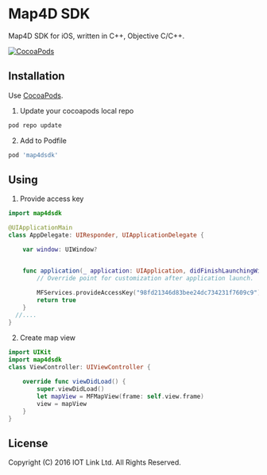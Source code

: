 # Map4D SDK

Map4D SDK for iOS, written in C++, Objective C/C++.

[![CocoaPods](https://map4d.vn/Content/Client/img/Untitled-1_0000_Right-Mockup--phone-demo-copy.png)](https://map4d.vn) 


## Installation

Use [CocoaPods](https://cocoapods.org).

1. Update your cocoapods local repo
```ruby
pod repo update
```

2. Add to Podfile
```ruby
pod 'map4dsdk'
```

## Using

1. Provide access key

```swift
import map4dsdk

@UIApplicationMain
class AppDelegate: UIResponder, UIApplicationDelegate {

    var window: UIWindow?


    func application(_ application: UIApplication, didFinishLaunchingWithOptions launchOptions: [UIApplication.LaunchOptionsKey: Any]?) -> Bool {
        // Override point for customization after application launch.
      
        MFServices.provideAccessKey("98fd21346d83bee24dc734231f7609c9")        
        return true
    }
  //....
}

```

2. Create map view

```swift
import UIKit
import map4dsdk
class ViewController: UIViewController {
  
    override func viewDidLoad() {
        super.viewDidLoad()
        let mapView = MFMapView(frame: self.view.frame)
        view = mapView
    }
}
```

License
-------

Copyright (C) 2016 IOT Link Ltd. All Rights Reserved.
